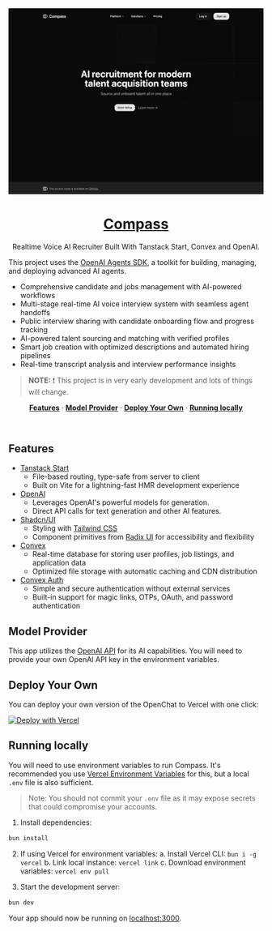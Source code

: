 <a href="https://compass-hr.vercel.app">
  <img alt="Realtime Voice AI Recruiter Built With Convex, Tanstack Start and OpenAI." src="./public/preview/compass.png">
  <h1 align="center">Compass</h1>
</a>

<p align="center">
  Realtime Voice AI Recruiter Built With Tanstack Start, Convex and OpenAI.
</p>

This project uses the [OpenAI Agents SDK](https://github.com/openai/openai-agents-js), a toolkit for building, managing, and deploying advanced AI agents. 

- Comprehensive candidate and jobs management with AI-powered workflows
- Multi-stage real-time AI voice interview system with seamless agent handoffs
- Public interview sharing with candidate onboarding flow and progress tracking
- AI-powered talent sourcing and matching with verified profiles
- Smart job creation with optimized descriptions and automated hiring pipelines
- Real-time transcript analysis and interview performance insights

> **NOTE:** ❗ This project is in very early development and lots of things will change.

<p align="center">
  <a href="#features"><strong>Features</strong></a> ·
  <a href="#model-provider"><strong>Model Provider</strong></a> ·
  <a href="#deploy-your-own"><strong>Deploy Your Own</strong></a> ·
  <a href="#running-locally"><strong>Running locally</strong></a>
</p>
<br/>

## Features

- [Tanstack Start](https://tanstack.com/start/latest)
  - File-based routing, type-safe from server to client
  - Built on Vite for a lightning-fast HMR development experience
- [OpenAI](https://openai.com/)
  - Leverages OpenAI's powerful models for generation.
  - Direct API calls for text generation and other AI features.
- [Shadcn/UI](https://ui.shadcn.com)
  - Styling with [Tailwind CSS](https://tailwindcss.com)
  - Component primitives from [Radix UI](https://radix-ui.com) for accessibility and flexibility
- [Convex](https://www.convex.dev/)
  - Real-time database for storing user profiles, job listings, and application data
  - Optimized file storage with automatic caching and CDN distribution
- [Convex Auth](https://labs.convex.dev/auth)
  - Simple and secure authentication without external services
  - Built-in support for magic links, OTPs, OAuth, and password authentication

## Model Provider

This app utilizes the [OpenAI API](https://openai.com/) for its AI capabilities. You will need to provide your own OpenAI API key in the environment variables.

## Deploy Your Own

You can deploy your own version of the OpenChat to Vercel with one click:

[![Deploy with Vercel](https://vercel.com/button)](https://vercel.com/new/clone?repository-url=https%3A%2F%2Fgithub.com%2Fmurabcd%2Fcompass&env=CONVEX_DEPLOY_KEY,VITE_OPENAI_API_KEY&envDescription=Learn%20more%20about%20how%20to%20get%20the%20API%20Keys%20for%20the%20application&envLink=https%3A%2F%2Fgithub.com%2Fmurabcd%2Fcompass%2Fblob%2Fmain%2F.env.example&demo-title=Compass&demo-description=Realtime%20Voice%20AI%20Recruiter%20built%20with%20Tanstack%20Start%2C%20Convex%2C%20and%20OpenAI.&demo-url=https%3A%2F%2Fcompass-hr.vercel.app)

## Running locally

You will need to use environment variables to run Compass. It's recommended you use [Vercel Environment Variables](https://vercel.com/docs/projects/environment-variables) for this, but a local `.env` file is also sufficient.

> Note: You should not commit your `.env` file as it may expose secrets that could compromise your accounts.

1. Install dependencies:

```bash
bun install
```

2. If using Vercel for environment variables:
   a. Install Vercel CLI: `bun i -g vercel`
   b. Link local instance: `vercel link`
   c. Download environment variables: `vercel env pull`

3. Start the development server:

```bash
bun dev
```

Your app should now be running on [localhost:3000](http://localhost:3000/).
